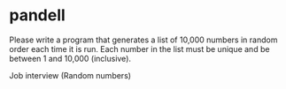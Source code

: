 # pandell  
Please write a program that generates a list of 10,000 numbers in random order each time it is run. Each number in the list must be unique and be between 1 and 10,000 (inclusive).  

Job interview (Random numbers)
